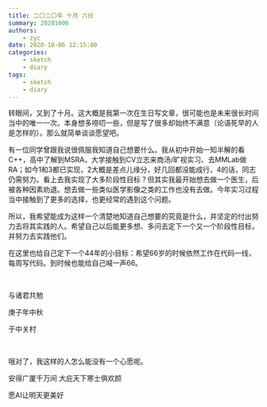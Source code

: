 ```yaml
---
title: 二〇二〇年 十月 六日
summary: 20201006
authors:
    - zyc
date: 2020-10-06 12:15:00
categories:
    - sketch
    - diary
tags:
    - sketch
    - diary
---
```


转眼间，又到了十月。这大概是我第一次在生日写文章，很可能也是未来很长时间当中的唯一一次。本身想多唠叨一些，但是写了很多却始终不满意（论语死早的人是怎样的）。那么就简单谈谈愿望吧。

有一位同学曾跟我说很佩服我知道自己想要什么。我从初中开始一知半解的看C++，高中了解到MSRA，大学接触到CV立志来商汤/旷视实习、去MMLab做RA；如今1和3都已实现，2大概是差点儿缘分，好几回都没能成行，4的话，同志仍需努力。看上去我实现了大多阶段性目标？但其实我最开始想去做一个医生，后被各种因素劝退。想去做一些类似医学影像之类的工作也没有去做。今年实习过程当中接触到了更多的选择，也更经常的遇到这个问题。

所以，我希望能成为这样一个清楚地知道自己想要的究竟是什么，并坚定的付出努力去将其实践的人。希望自己以后能更多想、多问去定下一个又一个阶段性目标，并努力去实践他们。

在这里也给自己定下一个44年的小目标：希望66岁的时候依然工作在代码一线，每周写代码。到时候也能给自己喊一声66。

</br>

与诸君共勉

庚子年中秋

于中关村

</br>

哦对了，我这样的人怎么能没有一个心愿呢。

安得广厦千万间 大庇天下寒士俱欢颜

愿AI让明天更美好
